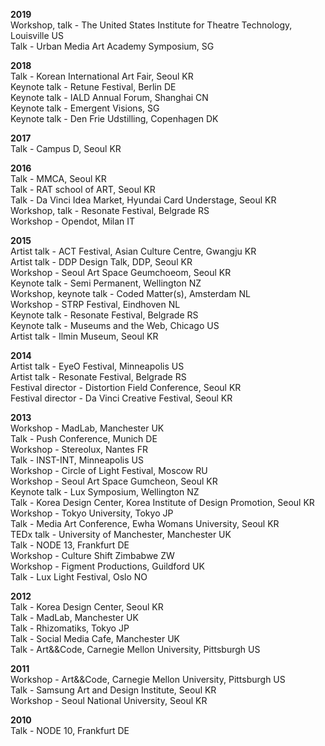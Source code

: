 **2019**  
Workshop, talk - The United States Institute for Theatre Technology, Louisville US  
Talk - Urban Media Art Academy Symposium, SG  

**2018**  
Talk - Korean International Art Fair, Seoul KR  
Keynote talk - Retune Festival, Berlin DE  
Keynote talk - IALD Annual Forum, Shanghai CN  
Keynote talk - Emergent Visions, SG  
Keynote talk - Den Frie Udstilling, Copenhagen DK  

**2017**  
Talk - Campus D, Seoul KR  

**2016**  
Talk - MMCA, Seoul KR  
Talk - RAT school of ART, Seoul KR  
Talk - Da Vinci Idea Market, Hyundai Card Understage, Seoul KR  
Workshop, talk - Resonate Festival, Belgrade RS  
Workshop - Opendot, Milan IT  

**2015**  
Artist talk - ACT Festival, Asian Culture Centre, Gwangju KR  
Artist talk - DDP Design Talk, DDP, Seoul KR  
Workshop - Seoul Art Space Geumchoeom, Seoul KR  
Keynote talk - Semi Permanent, Wellington NZ  
Workshop, keynote talk - Coded Matter(s), Amsterdam NL  
Workshop - STRP Festival, Eindhoven NL  
Keynote talk - Resonate Festival, Belgrade RS  
Keynote talk - Museums and the Web, Chicago US  
Artist talk - Ilmin Museum, Seoul KR  

**2014**  
Artist talk - EyeO Festival, Minneapolis US  
Artist talk - Resonate Festival, Belgrade RS  
Festival director - Distortion Field Conference, Seoul KR  
Festival director - Da Vinci Creative Festival, Seoul KR  

**2013**  
Workshop - MadLab, Manchester UK  
Talk - Push Conference, Munich DE  
Workshop - Stereolux, Nantes FR  
Talk - INST-INT, Minneapolis US  
Workshop - Circle of Light Festival, Moscow RU  
Workshop - Seoul Art Space Gumcheon, Seoul KR  
Keynote talk - Lux Symposium, Wellington NZ  
Talk - Korea Design Center, Korea Institute of Design Promotion, Seoul KR  
Workshop - Tokyo University, Tokyo JP  
Talk - Media Art Conference, Ewha Womans University, Seoul KR  
TEDx talk - University of Manchester, Manchester UK  
Talk - NODE 13, Frankfurt DE  
Workshop - Culture Shift Zimbabwe ZW  
Workshop - Figment Productions, Guildford UK  
Talk - Lux Light Festival, Oslo NO  

**2012**  
Talk - Korea Design Center, Seoul KR  
Talk - MadLab, Manchester UK  
Talk - Rhizomatiks, Tokyo JP  
Talk - Social Media Cafe, Manchester UK  
Talk - Art&&Code, Carnegie Mellon University, Pittsburgh US  

**2011**  
Workshop - Art&&Code, Carnegie Mellon University, Pittsburgh US  
Talk - Samsung Art and Design Institute, Seoul KR  
Workshop - Seoul National University, Seoul KR  

**2010**  
Talk - NODE 10, Frankfurt DE  